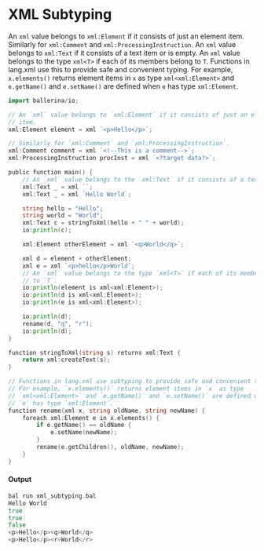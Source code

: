 # XML Subtyping

 An `xml` value belongs to `xml:Element` if it consists of just an element
 item. Similarly for `xml:Comment` and `xml:ProcessingInstruction`.
 An `xml` value belongs to `xml:Text` if it consists of a text item or is 
 empty.
 An `xml` value belongs to the type `xml<T>` if each of its members belong 
 to `T`.
 Functions in lang.xml use this to provide safe and convenient typing.
 For example, `x.elements()` returns element items in `x` as type 
 `xml<xml:Element>` and `e.getName()` and `e.setName()` are defined when 
 `e` has type `xml:Element`.

```go
import ballerina/io;

// An `xml` value belongs to `xml:Element` if it consists of just an element
// item. 
xml:Element element = xml `<p>Hello</p>`;

// Similarly for `xml:Comment` and `xml:ProcessingInstruction`.
xml:Comment comment = xml `<!--This is a comment-->`;
xml:ProcessingInstruction procInst = xml `<?target data?>`;

public function main() {
    // An `xml` value belongs to the `xml:Text` if it consists of a text item or is empty.
    xml:Text _ = xml ``;
    xml:Text _ = xml `Hello World`;

    string hello = "Hello";
    string world = "World";
    xml:Text c = stringToXml(hello + " " + world);
    io:println(c);

    xml:Element otherElement = xml `<q>World</q>`;

    xml d = element + otherElement;
    xml e = xml `<p>hello</p>World`;
    // An `xml` value belongs to the type `xml<T>` if each of its members belong 
    // to `T`.
    io:println(element is xml<xml:Element>);
    io:println(d is xml<xml:Element>);
    io:println(e is xml<xml:Element>);

    io:println(d);
    rename(d, "q", "r");
    io:println(d);
}

function stringToXml(string s) returns xml:Text {
    return xml:createText(s);
}

// Functions in lang.xml use subtyping to provide safe and convenient typing.
// For example, `x.elements()` returns element items in `x` as type 
// `xml<xml:Element>` and `e.getName()` and `e.setName()` are defined when 
// `e` has type `xml:Element`.
function rename(xml x, string oldName, string newName) {
    foreach xml:Element e in x.elements() {
        if e.getName() == oldName {
            e.setName(newName);
        }
        rename(e.getChildren(), oldName, newName);
    }
}
```

#### Output

```go
bal run xml_subtyping.bal
Hello World
true
true
false
<p>Hello</p><q>World</q>
<p>Hello</p><r>World</r>
```